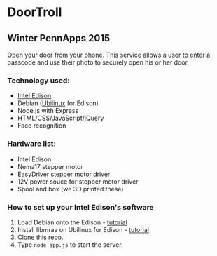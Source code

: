 # DoorTroll
## Winter PennApps 2015
Open your door from your phone. This service allows a user to enter a passcode and use their photo to securely open his or her door.

### Technology used:
 * [Intel Edison](https://www.sparkfun.com/products/13097)
 * Debian ([Ubilinux](http://www.emutexlabs.com/ubilinux) for Edison)
 * Node.js with Express
 * HTML/CSS/JavaScript/jQuery
 * Face recognition
 
### Hardware list:
 * Intel Edison
 * Nema17 stepper motor
 * [EasyDriver](http://www.schmalzhaus.com/EasyDriver/) stepper motor driver
 * 12V power souce for stepper motor driver
 * Spool and box (we 3D printed these)
 
### How to set up your Intel Edison's software
1) Load Debian onto the Edison - [tutorial](https://learn.sparkfun.com/tutorials/loading-debian-ubilinux-on-the-edison#log-into-ubilinux)
2) Install libmraa on Ubilinux for Edison - [tutorial](https://learn.sparkfun.com/tutorials/installing-libmraa-on-ubilinux-for-edison)
3) Clone this repo.
4) Type `node app.js` to start the server.